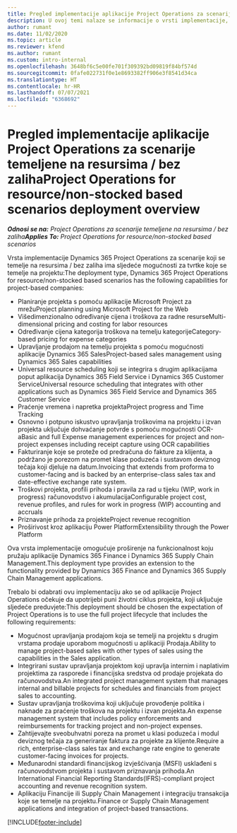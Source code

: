 ```yaml
---
title: Pregled implementacije aplikacije Project Operations za scenarije temeljene na resursima / bez zaliha
description: U ovoj temi nalaze se informacije o vrsti implementacije, aplikaciji Project Operations za scenarije koji se temelje na resursu / bez zaliha.
author: rumant
ms.date: 11/02/2020
ms.topic: article
ms.reviewer: kfend
ms.author: rumant
ms.custom: intro-internal
ms.openlocfilehash: 3648bf6c5e00fe701f309392bd09819f84bf574d
ms.sourcegitcommit: 0fafe022731f0e1e8693382ff906e3f8541d34ca
ms.translationtype: HT
ms.contentlocale: hr-HR
ms.lasthandoff: 07/07/2021
ms.locfileid: "6368692"
---
```

# <a name="project-operations-for-resourcenon-stocked-based-scenarios-deployment-overview"></a><span data-ttu-id="7bcbe-103">Pregled implementacije aplikacije Project Operations za scenarije temeljene na resursima / bez zaliha</span><span class="sxs-lookup"><span data-stu-id="7bcbe-103">Project Operations for resource/non-stocked based scenarios deployment overview</span></span>

<span data-ttu-id="7bcbe-104">_**Odnosi se na:** Project Operations za scenarije temeljene na resursima / bez zaliha_</span><span class="sxs-lookup"><span data-stu-id="7bcbe-104">_**Applies To:** Project Operations for resource/non-stocked based scenarios_</span></span>

<span data-ttu-id="7bcbe-105">Vrsta implementacije Dynamics 365 Project Operations za scenarije koji se temelje na resursima / bez zaliha ima sljedeće mogućnosti za tvrtke koje se temelje na projektu:</span><span class="sxs-lookup"><span data-stu-id="7bcbe-105">The deployment type, Dynamics 365 Project Operations for resource/non-stocked based scenarios has the following capabilities for project-based companies:</span></span>

- <span data-ttu-id="7bcbe-106">Planiranje projekta s pomoću aplikacije Microsoft Project za mrežu</span><span class="sxs-lookup"><span data-stu-id="7bcbe-106">Project planning using Microsoft Project for the Web</span></span>
- <span data-ttu-id="7bcbe-107">Višedimenzionalno određivanje cijena i troškova za radne resurse</span><span class="sxs-lookup"><span data-stu-id="7bcbe-107">Multi-dimensional pricing and costing for labor resources</span></span>
- <span data-ttu-id="7bcbe-108">Određivanje cijena kategorija troškova na temelju kategorije</span><span class="sxs-lookup"><span data-stu-id="7bcbe-108">Category-based pricing for expense categories</span></span>
- <span data-ttu-id="7bcbe-109">Upravljanje prodajom na temelju projekta s pomoću mogućnosti aplikacije Dynamics 365 Sales</span><span class="sxs-lookup"><span data-stu-id="7bcbe-109">Project-based sales management using Dynamics 365 Sales capabilities</span></span>
- <span data-ttu-id="7bcbe-110">Universal resource scheduling koji se integrira s drugim aplikacijama poput aplikacija Dynamics 365 Field Service i Dynamics 365 Customer Service</span><span class="sxs-lookup"><span data-stu-id="7bcbe-110">Universal resource scheduling that integrates with other applications such as Dynamics 365 Field Service and Dynamics 365 Customer Service</span></span>
- <span data-ttu-id="7bcbe-111">Praćenje vremena i napretka projekta</span><span class="sxs-lookup"><span data-stu-id="7bcbe-111">Project progress and Time Tracking</span></span>
- <span data-ttu-id="7bcbe-112">Osnovno i potpuno iskustvo upravljanja troškovima na projektu i izvan projekta uključuje dohvaćanje potvrde s pomoću mogućnosti OCR-a</span><span class="sxs-lookup"><span data-stu-id="7bcbe-112">Basic and full Expense management experiences for project and non-project expenses including receipt capture using OCR capabilities</span></span>
- <span data-ttu-id="7bcbe-113">Fakturiranje koje se proteže od predračuna do fakture za klijenta, a podržano je porezom na promet klase poduzeća i sustavom deviznog tečaja koji djeluje na datum.</span><span class="sxs-lookup"><span data-stu-id="7bcbe-113">Invoicing that extends from proforma to customer-facing and is backed by an enterprise-class sales tax and date-effective exchange rate system.</span></span>
- <span data-ttu-id="7bcbe-114">Troškovi projekta, profili prihoda i pravila za rad u tijeku (WIP, work in progress) računovodstvo i akumulacija</span><span class="sxs-lookup"><span data-stu-id="7bcbe-114">Configurable project cost, revenue profiles, and rules for work in progress (WIP) accounting and accruals</span></span>
- <span data-ttu-id="7bcbe-115">Priznavanje prihoda za projekte</span><span class="sxs-lookup"><span data-stu-id="7bcbe-115">Project revenue recognition</span></span>
- <span data-ttu-id="7bcbe-116">Proširivost kroz aplikaciju Power Platform</span><span class="sxs-lookup"><span data-stu-id="7bcbe-116">Extensibility through the Power Platform</span></span>

<span data-ttu-id="7bcbe-117">Ova vrsta implementacije omogućuje proširenje na funkcionalnost koju pružaju aplikacije Dynamics 365 Finance i Dynamics 365 Supply Chain Management.</span><span class="sxs-lookup"><span data-stu-id="7bcbe-117">This deployment type provides an extension to the functionality provided by Dynamics 365 Finance and Dynamics 365 Supply Chain Management applications.</span></span>

<span data-ttu-id="7bcbe-118">Trebalo bi odabrati ovu implementaciju ako se od aplikacije Project Operations očekuje da upotrijebi puni životni ciklus projekta, koji uključuje sljedeće preduvjete:</span><span class="sxs-lookup"><span data-stu-id="7bcbe-118">This deployment should be chosen the expectation of Project Operations is to use the full project lifecycle that includes the following requirements:</span></span>

- <span data-ttu-id="7bcbe-119">Mogućnost upravljanja prodajom koja se temelji na projektu s drugim vrstama prodaje uporabom mogućnosti u aplikaciji Prodaja.</span><span class="sxs-lookup"><span data-stu-id="7bcbe-119">Ability to manage project-based sales with other types of sales using the capabilities in the Sales application.</span></span>
- <span data-ttu-id="7bcbe-120">Integrirani sustav upravljanja projektom koji upravlja internim i naplativim projektima za rasporede i financijska sredstva od prodaje projekata do računovodstva.</span><span class="sxs-lookup"><span data-stu-id="7bcbe-120">An integrated project management system that manages internal and billable projects for schedules and financials from project sales to accounting.</span></span>
- <span data-ttu-id="7bcbe-121">Sustav upravljanja troškovima koji uključuje provođenje politika i naknade za praćenje troškova na projektu i izvan projekta.</span><span class="sxs-lookup"><span data-stu-id="7bcbe-121">An expense management system that includes policy enforcements and reimbursements for tracking project and non-project expenses.</span></span>
- <span data-ttu-id="7bcbe-122">Zahtijevajte sveobuhvatni poreza na promet u klasi poduzeća i modul deviznog tečaja za generiranje faktura za projekte za klijente.</span><span class="sxs-lookup"><span data-stu-id="7bcbe-122">Require a rich, enterprise-class sales tax and exchange rate engine to generate customer-facing invoices for projects.</span></span>
- <span data-ttu-id="7bcbe-123">Međunarodni standardi financijskog izvješćivanja (MSFI) usklađeni s računovodstvom projekta i sustavom priznavanja prihoda.</span><span class="sxs-lookup"><span data-stu-id="7bcbe-123">An International Financial Reporting Standards(IFRS)-compliant project accounting and revenue recognition system.</span></span>
- <span data-ttu-id="7bcbe-124">Aplikaciju Financije ili Supply Chain Management i integraciju transakcija koje se temelje na projektu.</span><span class="sxs-lookup"><span data-stu-id="7bcbe-124">Finance or Supply Chain Management applications and integration of project-based transactions.</span></span>


[!INCLUDE[footer-include](../includes/footer-banner.md)]